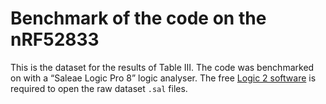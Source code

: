# Benchmark of the code on the nRF52833

This is the dataset for the results of Table III.
The code was benchmarked on with a “Saleae Logic Pro 8” logic analyser.
The free [Logic 2 software](https://www.saleae.com/pages/downloads) is required to open the raw dataset `.sal` files.
